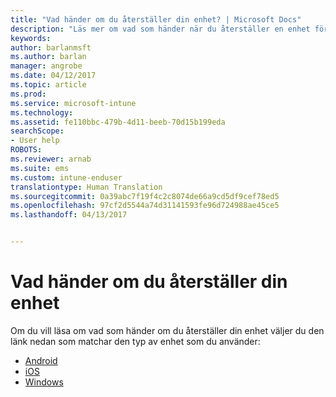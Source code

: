 ```yaml
---
title: "Vad händer om du återställer din enhet? | Microsoft Docs"
description: "Läs mer om vad som händer när du återställer en enhet för de olika plattformar som stöds av Intune."
keywords: 
author: barlanmsft
ms.author: barlan
manager: angrobe
ms.date: 04/12/2017
ms.topic: article
ms.prod: 
ms.service: microsoft-intune
ms.technology: 
ms.assetid: fe110bbc-479b-4d11-beeb-70d15b199eda
searchScope:
- User help
ROBOTS: 
ms.reviewer: arnab
ms.suite: ems
ms.custom: intune-enduser
translationtype: Human Translation
ms.sourcegitcommit: 0a39abc7f19f4c2c8074de66a9cd5df9cef78ed5
ms.openlocfilehash: 97cf2d5544a74d31141593fe96d724988ae45ce5
ms.lasthandoff: 04/13/2017


---
```



# <a name="what-happens-if-you-reset-your-device"></a>Vad händer om du återställer din enhet

Om du vill läsa om vad som händer om du återställer din enhet väljer du den länk nedan som matchar den typ av enhet som du använder:

- [Android](what-happens-if-you-reset-your-device-using-the-company-portal-android.md)
- [iOS](what-happens-if-you-reset-your-device-using-the-company-portal-ios.md)
- [Windows](what-happens-if-you-reset-your-device-using-the-company-portal-windows.md)

